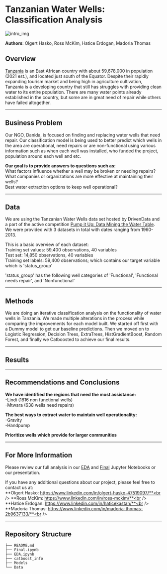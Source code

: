 # Tanzanian Water Wells: Classification Analysis

![intro_img](https://encrypted-tbn0.gstatic.com/images?q=tbn:ANd9GcRViQi4iXHyV60RZCIarzcONNB9xso0WumPSg&usqp=CAU)

**Authors**: Olgert Hasko, Ross McKim, Hatice Erdogan, Madoria Thomas

## Overview

[Tanzania](https://www.britannica.com/place/Tanzania) is an East African country with about 59,678,000 in population (2021 est.), and located just south of the Equator. Despite their rapidly expanding tourism market and being high in agriculture cultivation, Tanzania is a developing country that still has struggles with providing clean water to its entire population. There are many water points already established in the country, but some are in great need of repair while others have failed altogether.

***

## Business Problem

Our NGO, Danida, is focused on finding and replacing water wells that need repair. Our classification model is being used to better predict which wells in the area are operational, need repairs or are non-functional using various information such as when each well was installed, who funded the project, population around each well and etc. 

**Our goal is to provide answers to questions such as:**<br />
What factors influence whether a well may be broken or needing repairs?<br />
What companies or organizations are more effective at maintaining their wells?<br />
Best water extraction options to keep well operational?<br />

***

## Data

We are using the Tanzanian Water Wells data set hosted by DrivenData and a part of the active competition [Pump it Up: Data Mining the Water Table](https://www.drivendata.org/competitions/7/pump-it-up-data-mining-the-water-table/). We were provided with 3 datasets in total with dates ranging from 1960- 2013. 

This is a basic overview of each dataset:<br />
Training set values: 59,400 observations, 40 variables<br />
Test set: 14,850 observations, 40 variables<br />
Training set labels: 59,400 observations; which contains our target variable which is 'status_group'<br />

'status_group' has the following well categories of 'Functional', 'Functional needs repair', and 'Nonfunctional' 

***
## Methods

We are doing an iterative classification analysis on the functionality of water wells in Tanzania. We made multiple alterations in the process while comparing the improvements for each model built. We started off first with a Dummy model to get our baseline predictions. Then we moved on to Logistic Regression, Decision Trees, ExtraTrees, HistGradientBoost, Random Forest, and finally we Catboosted to achieve our final results. 

***

## Results



***
## Recommendations and Conclusions
**We have identified the regions that need the most assistance:<br />**
-Lindi (1816 non functional wells)<br />
-Mtwara (638 wells need repairs)<br />

**The best ways to extract water to maintain well operationality:<br />**
-Gravity<br />
-Handpump<br />

**Prioritize wells which provide for larger communities**

***
## For More Information

Please review our full analysis in our [EDA](https://github.com/OlgertHasko/Tanzanian-Water-Wells/blob/main/EDA.ipynb) and [Final](https://github.com/OlgertHasko/Tanzanian-Water-Wells/blob/main/Final.ipynb) Jupyter Notebooks or our presentation.

If you have any additional questions about our project, please feel free to contact us at:<br />
**Olgert Hasko: https://www.linkedin.com/in/olgert-hasko-47519097/**<br />
**Ross McKim: https://www.linkedin.com/in/ross-mckim/**<br />
**Hatice Erdogan: https://www.linkedin.com/in/haticekastan/**<br />
**Madoria Thomas: https://www.linkedin.com/in/madoria-thomas-2b9637133/**<br />

***

## Repository Structure

```
├── README.md                           
├── Final.ipynb   
├── EDA.ipynb
├── catboost_info
├── Models                                
└── Data                              
```
